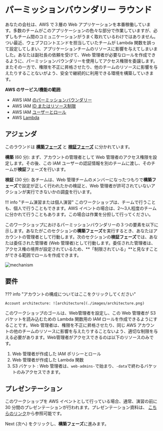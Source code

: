 # パーミッションバウンダリー ラウンド 

あなたの会社は、AWS で３層の Web アプリケーションを本番稼働しています。多数のチームがこのアプリケーションの色々な部分で作業していますが、必ずしもチーム間のコミュニケーションがうまく取れているわけではありません。つい最近、ウェブフロントエンドを担当していたチームが Lambda 関数を誤って設定してしまい、アプリケーションチームのリソースに影響を与えてしまいました。あなたは副社長の依頼を受けて、Web 管理者が必要なロールを作成できるように、パーミッションバウンダリーを使用してアクセス権限を委譲します。またその一方で、権限を不正に昇格させたり、他のチームのリソースに影響を与えたりすることないがよう、安全で継続的に利用できる環境を構築していきます。

**AWS のサービス/機能の範囲**: 

* AWS IAM [のパーミッションバウンダリー](https://docs.aws.amazon.com/IAM/latest/UserGuide/access_policies_boundaries.html) 
* AWS IAM [ID またはリソース制限](https://docs.aws.amazon.com/IAM/latest/UserGuide/reference_identifiers.html)
* AWS IAM [ユーザーとロール](https://docs.aws.amazon.com/IAM/latest/UserGuide/id.html)
* AWS [Lambda](https://docs.aws.amazon.com/lambda/latest/dg/welcome.html)

## アジェンダ

このラウンドは <a href="./build/" target="_blank">**構築フェーズ**</a> と <a href="./verify/" target="_blank">**検証フェーズ**</a> に分かれています。 

**構築** (60 分): まず、アカウントの管理者として Web 管理者のアクセス権限を設定します。その後、この IAM ユーザーの認証情報を別のチームに渡し、そのチームが**検証**フェーズを行います。

**検証** (30 分): 各チームは、Web 管理チームのメンバーになったつもりで**構築フェーズ**で設定が正しく行われたかの検証と、Web 管理者が許可されていないアクションが実行できないかの調査を行います。

!!! info "チーム演習または個人演習"
	このワークショップは、チームで行うことも、個人で行うこともできます。AWS イベントの場合は、2～3人程度のチームに分かれて行うこともあります。この場合は作業を分担して行ってください。 

このワークショップにおけるパーミッションバウンダリーの３つの要素を以下に示します。あなたがこのセクションの**構築フェーズ**を実行するとき、あなたはアカウントの管理者として行動します。次のセクションの**検証フェーズ**では、あなたは委任された管理者 (Web 管理者)として行動します。委任された管理者は、アクセス権の境界が設定されているため、**「制限されている」**と見なすことができる範囲でロールを作成できます。 


![mechanism](./images/permission-boundaries.png)

<!--### Point system
There is a point system for both the **BUILD** and **VERIFY**  activities. Each team also starts out with a number of points they can exchange for hints for various sections. 

Points earned during **VERIFY** Phase:

* 5 points for each requirement fulfilled by the team in the **BUILD** phase 
* 15 points for every major exploit found (components of an individual exploit cannot be combined, e.g. a public bucket that allows Read, Write and List is one exploit. 
-->

## 要件

??? info "アカウントの構成についてはここをクリックしてください"

	Account architecture: ![architecture](./images/architecture.png)

このワークショップのゴールは、Web管理者を設定し、この Web 管理者が S3 バケットを読み込むための Lambda 関数用の IAM ロールを作成できるようにすることです。Web 管理者は、権限を不正に昇格させたり、同じ AWS アカウントの他のチームのリソースに影響を与えたりすることないよう、適切な制限を与える必要があります。Web管理者がアクセスできるのは以下のリソースのみです。

1. Web 管理者が作成した IAM ポリシーとロール 
2. Web 管理者が作成した Lambda 関数
3. S3 バケット : Web 管理者は、``web-admins-``で始まり、``-data``で終わるバケットのみアクセスできます。

## プレゼンテーション

このワークショップを AWS イベントとして行っている場合、通常、演習の前に 30 分間のプレゼンテーションが行われます。プレゼンテーション資料は、 [こちらのリンク](./presentation_JP.pdf)から参照可能です。



Next (次へ) をクリックし、**構築フェーズ**に進みます。
